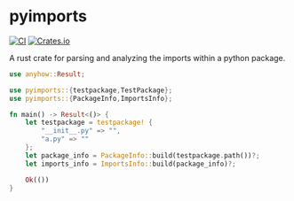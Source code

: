 # pyimports

[![CI](https://github.com/Peter554/pyimports/actions/workflows/ci.yml/badge.svg)](https://github.com/Peter554/pyimports/actions/workflows/ci.yml)
[![Crates.io](https://img.shields.io/crates/v/pyimports.svg)](https://crates.io/crates/pyimports)

A rust crate for parsing and analyzing the imports within a python package.

```rust
use anyhow::Result;

use pyimports::{testpackage,TestPackage};
use pyimports::{PackageInfo,ImportsInfo};

fn main() -> Result<()> {
    let testpackage = testpackage! {
        "__init__.py" => "",
        "a.py" => ""
    };
    let package_info = PackageInfo::build(testpackage.path())?;
    let imports_info = ImportsInfo::build(package_info)?;

    Ok(())
}
```
